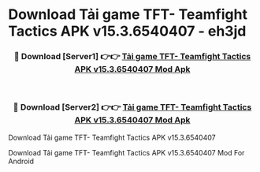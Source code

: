 # Download Tải game TFT- Teamfight Tactics APK v15.3.6540407 - eh3jd


<div align="center">
<h3>🔴 Download [Server1] 👉👉 <a href="https://apk-comot.site?title=Tải_game_TFT-_Teamfight_Tactics_APK_v15.3.6540407">Tải game TFT- Teamfight Tactics APK v15.3.6540407 Mod Apk</a></h3><br>
<h3>🔴 Download [Server2] 👉👉 <a href="https://apk-comot.site?title=Tải_game_TFT-_Teamfight_Tactics_APK_v15.3.6540407">Tải game TFT- Teamfight Tactics APK v15.3.6540407 Mod Apk</a></h3>
</div>



Download Tải game TFT- Teamfight Tactics APK v15.3.6540407 

Download Tải game TFT- Teamfight Tactics APK v15.3.6540407 Mod For Android